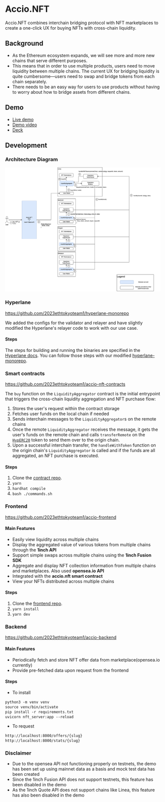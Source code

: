 # Accio.NFT

Accio.NFT combines interchain bridging protocol with NFT marketplaces to create a one-click UX for buying NFTs with cross-chain liquidity.


## Background

- As the Ethereum ecosystem expands, we will see more and more new chains that serve different purposes.
- This means that in order to use multiple products, users need to move liquidity between multiple chains. The current UX for bridging liquidity is quite cumbersome—users need to swap and bridge tokens from each chain separately.
- There needs to be an easy way for users to use products without having to worry about how to bridge assets from different chains.


## Demo

- [Live demo](https://accio-frontend-fork.vercel.app/)
- [Demo video](https://youtu.be/VbzfmyQuwSU)
- [Deck](https://github.com/2023ethtokyoteam1/.github/blob/main/accio_deck.pdf)


## Development

### Architecture Diagram
![Architecture diagram](https://github.com/2023ethtokyoteam1/.github/blob/main/architecture_diagram.png)

### Hyperlane
https://github.com/2023ethtokyoteam1/hyperlane-monorepo

We added the configs for the validator and relayer and have slightly modified the Hyperlane's relayer code to work with our use case.

#### Steps
The steps for building and running the binaries are specified in the [Hyperlane docs](https://docs.hyperlane.xyz/docs/deploy/deploy-hyperlane/run-validators). You can follow those steps with our modified [hyperlane-monorepo](https://github.com/2023ethtokyoteam1/hyperlane-monorepo).

### Smart contracts
https://github.com/2023ethtokyoteam1/accio-nft-contracts

The `buy` function on the `LiquidityAggregator` contract is the initial entrypoint that triggers the cross-chain liquidity aggregation and NFT purchase flow:
1. Stores the user's request within the contract storage
2. Fetches user funds on the local chain if needed
3. Sends interchain messages to the `LiquidityAggregator`s on the remote chains
4. Once the remote `LiquidityAggregator` receives the message, it gets the user's funds on the remote chain and calls `transferRemote` on the [`HypERC20`](https://docs.hyperlane.xyz/docs/apis-and-sdks/warp-api#interface) token to send them over to the origin chain.
5. Upon a successful interchain transfer, the `handleWithToken` function on the origin chain's `LiquidityAggregator` is called and if the funds are all aggregated, an NFT purchase is executed.

#### Steps
1. Clone the [contract repo](https://github.com/2023ethtokyoteam1/accio-nft-contracts).
2. `yarn`
3. `hardhat compile`
4. `bash ./commands.sh`


### Frontend
https://github.com/2023ethtokyoteam1/accio-frontend

#### Main Features
- Easily view liquidity across multiple chains
- Display the aggregated value of various tokens from multiple chains through the **1inch API**
- Support simple swaps across multiple chains using the **1inch Fusion SDK**
- Aggregate and display NFT collection information from multiple chains and marketplaces. Also used **opensea.io API**
- Integrated with the **accio.nft smart contract**
- View your NFTs distributed across multiple chains

#### Steps
1. Clone the [frontend repo](https://github.com/2023ethtokyoteam1/accio-frontend).
2. `yarn install`
3. `yarn dev`

### Backend
https://github.com/2023ethtokyoteam1/accio-backend

#### Main Features
- Periodically fetch and store NFT offer data from marketplace(opensea.io currently)
- Provide pre-fetched data upon request from the frontend

#### Steps
- To install 
```
python3 -m venv venv
source venv/bin/activate
pip install -r requirements.txt
uvicorn nft_server:app --reload
```

- To request
```
http://localhost:8000/offers/{slug}
http://localhost:8000/stats/{slug}
```

### Disclaimer

- Due to the opensea API not functioning properly on testnets, the demo has been set up using mainnet data as a basis and mock test data has been created
- Since the 1inch Fusion API does not support testnets, this feature has been disabled in the demo
- As the 1inch Quote API does not support chains like Linea, this feature has also been disabled in the demo
